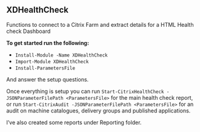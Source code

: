 ## XDHealthCheck

Functions to connect to a Citrix Farm and extract details for a HTML Health check Dashboard

**To get started run the following:**

- ```Install-Module -Name XDHealthCheck```
- ```Import-Module XDHealthCheck```
- ```Install-ParametersFile```


And answer the setup questions.

Once everything is setup you can run  ```Start-CitrixHealthCheck -JSONParameterFilePath <ParametersFile>``` for the main health check report, or run ```Start-CitrixAudit -JSONParameterFilePath <ParametersFile>``` for an audit on machine catalogues, delivery groups and published applications.

I’ve also created some reports under Reporting folder.
